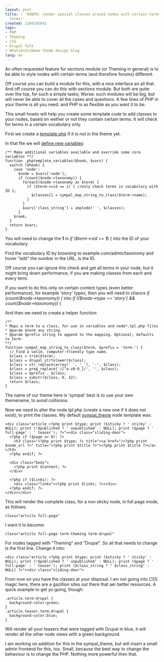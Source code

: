 ```yaml
---
layout: post
title: ! 'HOWTO: render special classes around nodes with certain terms (in certain
  forms)'
created: 1166195042
tags:
- PHP
- Theming
- CSS
- Drupal Talk
- WhatsInItsName theme design blog
lang: en
---
```

An often requested feature for sections module (or Theming in general) is to be able to style nodes with certain terms (and therefore forums) different.

Off course you can build a module for this, with a nice interface an all that. And off course you can do this with sections module. But both are quite over the top, for such a simple tasks; Worse: such modules will be big, but will never be able to cover all the cases and questions. A few lines of PHP in your theme is all you need. and PHP is as flexible as you want it to be.

This small howto will help you create some template code to add classes to your nodes, based on wether or not they contain certain terms. It will check for terms in a certain vocabulary only.

First we create a [template.php](http://drupal.org/node/11811) if it is not in the theme yet.

In that file we will [define new variables](http://drupal.org/node/16383):

    /** Make additional variables available and override some core variables **/
    function _phptemplate_variables($hook, $vars) {
      switch ($hook) {
        case 'node':
          $node = $vars['node'];
          if (count($node->taxonomy)) {
            foreach($node->taxonomy as $term) {
              if ($term->vid == 1) { //only check terms in vocabulary with ID 1;
                $classes[] = sympal_map_string_to_class($term->name);
              }
            }
            $vars['class_string'] = implode(' ', $classes);
          }
        break;
      }
      return $vars;
    }

You will need to change the __1__  in _if ($term->vid == __1__) {_ into the ID of your vocabulary.

Find the vocabulary ID by browsing to example.com/admin/taxonomy and hover "edit" the number in the URL, is the ID. 

Off course you can ignore this check and get all terms in your node, but it might bring down performance, if you are making classes from each and every term.

If you want to do this only on certain content types (even better performance), for example 'story' types, then you will need to chance _if (count($node->taxonomy)) {_ into _if (($node->type == 'story') && count($node->taxonomy)) {_

And then we need to create a helper function:

    /** 
    * Maps a term to a class, for use in variables and node*.tpl.php files 
    * @param $term any string.
    * @param $prefix string to append to the mapping. Optional; defaults to term-
    **/
    function sympal_map_string_to_class($term, $prefix = 'term-') {
      // Find a valid, computer-friendly type name.
      $class = trim($term);
      $class = drupal_strtolower($class);
      $class = str_replace(array(' ', '_'), '-', $class);
      $class = preg_replace('/[^a-z0-9_]/', '', $class);
      $class = $prefix . $class;
      $class = substr($class, 0, 32);
      return $class;
    }

The name of our theme here is 'sympal' best is to use your own themename, to avoid collisions.

Now we need to alter the node.tpl.php (create a new one if it does not exist), to print the classes. My default [sympal_theme](http://cvs.drupal.org/viewcvs/drupal/contributions/themes/sympal_theme/) node template was:

    <div class="article <?php print $type; print ($sticky ? ' sticky' : NULL); print (!$published ? ' unpublished' : NULL); print ($page ? ' full-page' : ' teaser'); ?>"><div class="sliding-door">
      <?php if ($page == 0): ?>
        <h3 class="<?php print $type; ?> title"><a href="/<?php print $node_url ?>" title="<?php print $title ?>"><?php print $title ?></a></h3>
      <?php endif; ?>

      <div class="body">
        <?php print $content; ?>
      </div>

      <?php if ($links): ?>
        <div class="links"><?php print $links; ?></div>
      <?php endif; ?>
    </div></div>

This will render the complete class, for a non sticky node, in full page mode, as follows:

    class="article full-page"

I want it to become:

    class="article full-page term-theming term-drupal"

For nodes tagged with "Theming" and "Drupal". So all that needs to change is the first line. Change it into:

    <div class="article <?php print $type; print ($sticky ? ' sticky' : NULL); print (!$published ? ' unpublished' : NULL); print ($page ? ' full-page' : ' teaser'); print ($class_string ? " $class_string" : NULL) ?>"><div class="sliding-door">

From now on you have the classes at your disposal. I am not going into CSS magic here, there are a gazillion sites out there that aer better resources. A quick example to get yo going, though:

    .article.term-drupal {
      background-color:green;
    }
    .article.teaser.term-drupal {
      background-color:blue;
    }

Will render all your teasers that were tagged with Drupal in blue, it will render all the other node views with a green background.

I am working on addition for this in the sympal_theme, but will insert a small admin frontend for this, too. Small, because the best way to change the behaviour is to change the PHP. Nothing more powerful then that.
